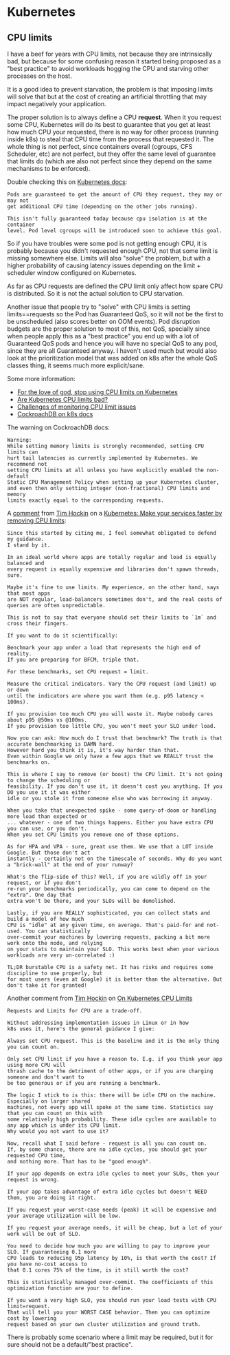 # Kubernetes

## CPU limits

I have a beef for years with CPU limits, not because they are intrinsically bad,
but because for some confusing reason it started being proposed as a "best practice"
to avoid workloads hogging the CPU and starving other processes on the host.

It is a good idea to prevent starvation, the problem is that imposing limits
will solve that but at the cost of creating an artificial throttling that may
impact negatively your application.

The proper solution is to always define a CPU **request**. When it you request
some CPU, Kubernetes will do its best to guarantee that you get at least
how much CPU your requested, there is no way for other process (running inside k8s)
to steal that CPU time from the process that requested it. The whole thing is
not perfect, since containers overall (cgroups, CFS Scheduler, etc) are not perfect,
but they offer the same level of guarantee that limits do (which are also not perfect
since they depend on the same mechanisms to be enforced).

Double checking this on [Kubernetes docs](https://github.com/kubernetes/design-proposals-archive/blob/8da1442ea29adccea40693357d04727127e045ed/node/resource-qos.md#compressible-resource-guarantees):

```
Pods are guaranteed to get the amount of CPU they request, they may or may not
get additional CPU time (depending on the other jobs running).

This isn't fully guaranteed today because cpu isolation is at the container
level. Pod level cgroups will be introduced soon to achieve this goal.
```

So if you have troubles were some pod is not getting enough CPU, it is probably
because you didn't requested enough CPU, not that some limit is missing somewhere
else. Limits will also "solve" the problem, but with a higher probability of
causing latency issues depending on the limit + scheduler window configured on
Kubernetes.

As far as CPU requests are defined the CPU limit only affect how spare
CPU is distributed. So it is not the actual solution to CPU starvation.

Another issue that people try to "solve" with CPU limits is setting limits==requests
so the Pod has Guaranteed QoS, so it will not be the first to be unscheduled
(also scores better on OOM events).  Pod disruption budgets are the proper
solution to most of this, not QoS, specially since
when people apply this as a "best practice" you end up with a lot of Guaranteed QoS
pods and hence you will have no special QoS to any pod, since they are all
Guaranteed anyway. I haven't used much but would also look at the prioritization
model that was added on k8s after the whole QoS classes thing, it seems
much more explicit/sane.

Some more information:

* [For the love of god, stop using CPU limits on Kubernetes](https://home.robusta.dev/blog/stop-using-cpu-limits/)
* [Are Kubernetes CPU limits bad?](https://medium.com/inside-sumup/are-kubernetes-cpu-limits-bad-a04430bf54e1)
* [Challenges of monitoring CPU limit issues](https://github.com/robusta-dev/alert-explanations/wiki/CPUThrottlingHigh-(Prometheus-Alert))
* [CockroachDB on k8s docs](https://www.cockroachlabs.com/docs/stable/kubernetes-performance.html#resource-requests-and-limits)

The warning on CockroachDB docs:

```
Warning:
While setting memory limits is strongly recommended, setting CPU limits can
hurt tail latencies as currently implemented by Kubernetes. We recommend not
setting CPU limits at all unless you have explicitly enabled the non-default
Static CPU Management Policy when setting up your Kubernetes cluster,
and even then only setting integer (non-fractional) CPU limits and memory
limits exactly equal to the corresponding requests.
```

A [comment](https://news.ycombinator.com/item?id=24381813) from [Tim Hockin](https://github.com/thockin) on a
[Kubernetes: Make your services faster by removing CPU limits](https://news.ycombinator.com/item?id=24351566):

```
Since this started by citing me, I feel somewhat obligated to defend my guidance.
I stand by it.

In an ideal world where apps are totally regular and load is equally balanced and
every request is equally expensive and libraries don't spawn threads, sure.

Maybe it's fine to use limits. My experience, on the other hand, says that most apps
are NOT regular, load-balancers sometimes don't, and the real costs of queries are often unpredictable.

This is not to say that everyone should set their limits to `1m` and cross their fingers.

If you want to do it scientifically:

Benchmark your app under a load that represents the high end of reality.
If you are preparing for BFCM, triple that.

For these benchmarks, set CPU request = limit.

Measure the critical indicators. Vary the CPU request (and limit) up or down
until the indicators are where you want them (e.g. p95 latency < 100ms).

If you provision too much CPU you will waste it. Maybe nobody cares about p95 @50ms vs @100ms.
If you provision too little CPU, you won't meet your SLO under load.

Now you can ask: How much do I trust that benchmark? The truth is that accurate benchmarking is DAMN hard.
However hard you think it is, it's way harder than that.
Even within Google we only have a few apps that we REALLY trust the benchmarks on.

This is where I say to remove (or boost) the CPU limit. It's not going to change the scheduling or
feasibility. If you don't use it, it doesn't cost you anything. If you DO you use it it was either
idle or you stole it from someone else who was borrowing it anyway.

When you take that unexpected spike - some query-of-doom or handling more load than expected or
... whatever - one of two things happens. Either you have extra CPU you can use, or you don't.
When you set CPU limits you remove one of those options.

As for HPA and VPA - sure, great use them. We use that a LOT inside Google. But those don't act
instantly - certainly not on the timescale of seconds. Why do you want a "brick-wall" at the end of your runway?

What's the flip-side of this? Well, if you are wildly off in your request, or if you don't
re-run your benchmarks periodically, you can come to depend on the "extra". One day that
extra won't be there, and your SLOs will be demolished.

Lastly, if you are REALLY sophisticated, you can collect stats and build a model of how much
CPU is "idle" at any given time, on average. That's paid-for and not-used. You can statistically
over-commit your machines by lowering requests, packing a bit more work onto the node, and relying
on your stats to maintain your SLO. This works best when your various workloads are very un-correlated :)

TL;DR burstable CPU is a safety net. It has risks and requires some discipline to use properly, but
for most users (even at Google) it is better than the alternative. But don't take it for granted!
```

Another comment from [Tim Hockin](https://github.com/thockin) on
[On Kubernetes CPU Limits](https://www.reddit.com/r/kubernetes/comments/all1vg/on_kubernetes_cpu_limits/efgyygu/)

```
Requests and Limits for CPU are a trade-off.

Without addressing implementation issues in Linux or in how
k8s uses it, here's the general guidance I give:

Always set CPU request. This is the baseline and it is the only thing you can count on.

Only set CPU limit if you have a reason to. E.g. if you think your app using more CPU will
thrash cache to the detriment of other apps, or if you are charging someone and don't want to
be too generous or if you are running a benchmark.

The logic I stick to is this: there will be idle CPU on the machine. Especially on larger shared
machines, not every app will spoke at the same time. Statistics say that you can count on this with
some relatively high probability. These idle cycles are available to any app which is under its CPU limit.
Why would you not want to use it?

Now, recall what I said before - request is all you can count on.
If, by some chance, there are no idle cycles, you should get your requested CPU time,
and nothing more. That has to be "good enough".

If your app depends on extra idle cycles to meet your SLOs, then your request is wrong.

If your app takes advantage of extra idle cycles but doesn't NEED them, you are doing it right.

If you request your worst-case needs (peak) it will be expensive and your average utilization will be low.

If you request your average needs, it will be cheap, but a lot of your work will be out of SLO.

You need to decide how much you are willing to pay to improve your SLO. If guaranteeing 0.1 more
CPU leads to reducing 95p latency by 10%, is that worth the cost? If you have no-cost access to
that 0.1 cores 75% of the time, is it still worth the cost?

This is statistically managed over-commit. The coefficients of this optimization function are your to define.

If you want a very high SLO, you should run your load tests with CPU limit=request.
That will tell you your WORST CASE behavior. Then you can optimize cost by lowering
request based on your own cluster utilization and ground truth.
```

There is probably some scenario where a limit may be required, but it for sure
should not be a default/"best practice".
